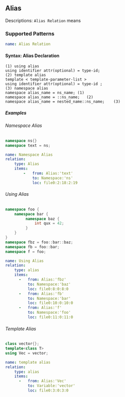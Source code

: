 ## Alias
Descriptions: `Alias Relation` means 

### Supported Patterns
```yaml
name: Alias Relation
```
#### Syntax: Alias Declaration

```text
(1) using alias
using identifier attr(optional) = type-id;
(2) template alias 
template < template-parameter-list >
using identifier attr(optional) = type-id ;
(3) namespace alias
namespace alias_name = ns_name;	(1)	
namespace alias_name = ::ns_name;	(2)	
namespace alias_name = nested_name::ns_name;	(3)
```

##### Examples
###### Namespace Alias
```cpp
namespace ns{}
namespace text = ns;
```

```yaml
name: Namespace Alias
relation:
    type: Alias
    items:
        -   from: Alias:'text'
            to: Namespace:'ns'
            loc: file0:2:18:2:19
```


###### Using Alias
```cpp
namespace foo {
    namespace bar {
         namespace baz {
             int qux = 42;
         }
    }
}
namespace fbz = foo::bar::baz;
namespace fb = foo::bar;
namespace f = foo;
```

```yaml
name: Using Alias
relation:
    type: alias
    items:
      -   from: Alias:'fbz'
          to: Namespace:'baz'
          loc: file0:8:0:8:0
      -   from: Alias:'fb'
          to: Namespace:'bar'
          loc: file0:10:0:10:0
      -   from: Alias:'f'
          to: Namespace:'foo'
          loc: file0:11:0:11:0
```

###### Template Alias
```cpp
class vector{};
template<class T>
using Vec = vector; 
```

```yaml
name: template alias
relation:
    type: alias
    items:
      -   from: Alias:'Vec'
          to: Variable:'vector'
          loc: file0:3:0:3:0
```
